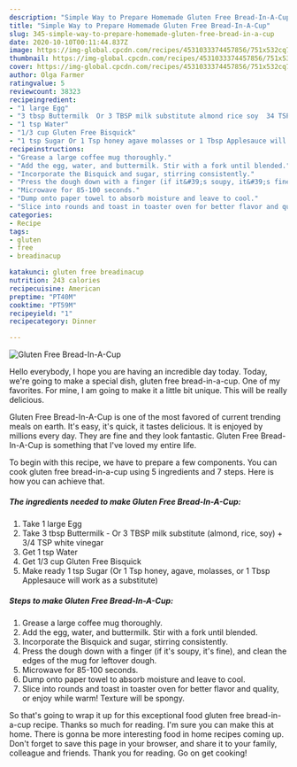 ```yaml
---
description: "Simple Way to Prepare Homemade Gluten Free Bread-In-A-Cup"
title: "Simple Way to Prepare Homemade Gluten Free Bread-In-A-Cup"
slug: 345-simple-way-to-prepare-homemade-gluten-free-bread-in-a-cup
date: 2020-10-10T00:11:44.837Z
image: https://img-global.cpcdn.com/recipes/4531033374457856/751x532cq70/gluten-free-bread-in-a-cup-recipe-main-photo.jpg
thumbnail: https://img-global.cpcdn.com/recipes/4531033374457856/751x532cq70/gluten-free-bread-in-a-cup-recipe-main-photo.jpg
cover: https://img-global.cpcdn.com/recipes/4531033374457856/751x532cq70/gluten-free-bread-in-a-cup-recipe-main-photo.jpg
author: Olga Farmer
ratingvalue: 5
reviewcount: 38323
recipeingredient:
- "1 large Egg"
- "3 tbsp Buttermilk  Or 3 TBSP milk substitute almond rice soy  34 TSP white vinegar"
- "1 tsp Water"
- "1/3 cup Gluten Free Bisquick"
- "1 tsp Sugar Or 1 Tsp honey agave molasses or 1 Tbsp Applesauce will work as a substitute"
recipeinstructions:
- "Grease a large coffee mug thoroughly."
- "Add the egg, water, and buttermilk. Stir with a fork until blended."
- "Incorporate the Bisquick and sugar, stirring consistently."
- "Press the dough down with a finger (if it&#39;s soupy, it&#39;s fine), and clean the edges of the mug for leftover dough."
- "Microwave for 85-100 seconds."
- "Dump onto paper towel to absorb moisture and leave to cool."
- "Slice into rounds and toast in toaster oven for better flavor and quality, or enjoy while warm! Texture will be spongy."
categories:
- Recipe
tags:
- gluten
- free
- breadinacup

katakunci: gluten free breadinacup 
nutrition: 243 calories
recipecuisine: American
preptime: "PT40M"
cooktime: "PT59M"
recipeyield: "1"
recipecategory: Dinner

---
```



![Gluten Free Bread-In-A-Cup](https://img-global.cpcdn.com/recipes/4531033374457856/751x532cq70/gluten-free-bread-in-a-cup-recipe-main-photo.jpg)

Hello everybody, I hope you are having an incredible day today. Today, we're going to make a special dish, gluten free bread-in-a-cup. One of my favorites. For mine, I am going to make it a little bit unique. This will be really delicious.

Gluten Free Bread-In-A-Cup is one of the most favored of current trending meals on earth. It's easy, it's quick, it tastes delicious. It is enjoyed by millions every day. They are fine and they look fantastic. Gluten Free Bread-In-A-Cup is something that I've loved my entire life.




To begin with this recipe, we have to prepare a few components. You can cook gluten free bread-in-a-cup using 5 ingredients and 7 steps. Here is how you can achieve that.

<!--inarticleads1-->

##### The ingredients needed to make Gluten Free Bread-In-A-Cup:

1. Take 1 large Egg
1. Take 3 tbsp Buttermilk - Or 3 TBSP milk substitute (almond, rice, soy) + 3/4 TSP white vinegar
1. Get 1 tsp Water
1. Get 1/3 cup Gluten Free Bisquick
1. Make ready 1 tsp Sugar (Or 1 Tsp honey, agave, molasses, or 1 Tbsp Applesauce will work as a substitute)




<!--inarticleads2-->

##### Steps to make Gluten Free Bread-In-A-Cup:

1. Grease a large coffee mug thoroughly.
1. Add the egg, water, and buttermilk. Stir with a fork until blended.
1. Incorporate the Bisquick and sugar, stirring consistently.
1. Press the dough down with a finger (if it&#39;s soupy, it&#39;s fine), and clean the edges of the mug for leftover dough.
1. Microwave for 85-100 seconds.
1. Dump onto paper towel to absorb moisture and leave to cool.
1. Slice into rounds and toast in toaster oven for better flavor and quality, or enjoy while warm! Texture will be spongy.




So that's going to wrap it up for this exceptional food gluten free bread-in-a-cup recipe. Thanks so much for reading. I'm sure you can make this at home. There is gonna be more interesting food in home recipes coming up. Don't forget to save this page in your browser, and share it to your family, colleague and friends. Thank you for reading. Go on get cooking!
